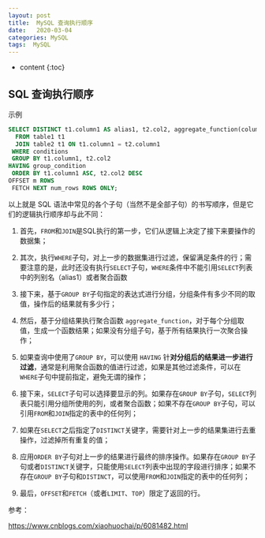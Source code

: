 ```yaml
---
layout: post
title:  MySQL 查询执行顺序
date:   2020-03-04
categories: MySQL
tags:  MySQL
---
```

* content
{:toc}




## SQL 查询执行顺序

示例

```sql
SELECT DISTINCT t1.column1 AS alias1, t2.col2, aggregate_function(column3)
  FROM table1 t1
  JOIN table2 t1 ON t1.column1 = t2.column1
 WHERE conditions
 GROUP BY t1.column1, t2.col2
HAVING group_condition
 ORDER BY t1.column1 ASC, t2.col2 DESC
OFFSET m ROWS
 FETCH NEXT num_rows ROWS ONLY;

```

以上就是 SQL 语法中常见的各个子句（当然不是全部子句）的书写顺序，但是它们的逻辑执行顺序却与此不同：

1. 首先，`FROM`和`JOIN`是SQL执行的第一步，它们从逻辑上决定了接下来要操作的数据集；

2. 其次，执行`WHERE`子句，对上一步的数据集进行过滤，保留满足条件的行；需要注意的是，此时还没有执行`SELECT`子句，`WHERE`条件中不能引用`SELECT`列表中的列别名（alias1）或者聚合函数
3. 接下来，基于`GROUP BY`子句指定的表达式进行分组，分组条件有多少不同的取值，操作后的结果就有多少行；
4. 然后，基于分组结果执行聚合函数 `aggregate_function`，对于每个分组取值，生成一个函数结果；如果没有分组子句，基于所有结果执行一次聚合操作；
5. 如果查询中使用了`GROUP BY`，可以使用 `HAVING` 针**对分组后的结果进一步进行过滤**，通常是利用聚合函数的值进行过滤，如果是其他过滤条件，可以在`WHERE`子句中提前指定，避免无谓的操作；
6. 接下来，`SELECT`子句可以选择要显示的列。如果存在`GROUP BY`子句，`SELECT`列表只能引用分组所使用的列，或者聚合函数；如果不存在`GROUP BY`子句，可以引用`FROM`和`JOIN`指定的表中的任何列；
7. 如果在`SELECT`之后指定了`DISTINCT`关键字，需要针对上一步的结果集进行去重操作，过滤掉所有重复的值；
8. 应用`ORDER BY`子句对上一步的结果进行最终的排序操作。如果存在`GROUP BY`子句或者`DISTINCT`关键字，只能使用`SELECT`列表中出现的字段进行排序；如果不存在`GROUP BY`子句和`DISTINCT`，可以使用`FROM`和`JOIN`指定的表中的任何列；
9. 最后，`OFFSET`和`FETCH`（或者`LIMIT`、`TOP`）限定了返回的行。




参考：

<https://www.cnblogs.com/xiaohuochai/p/6081482.html>